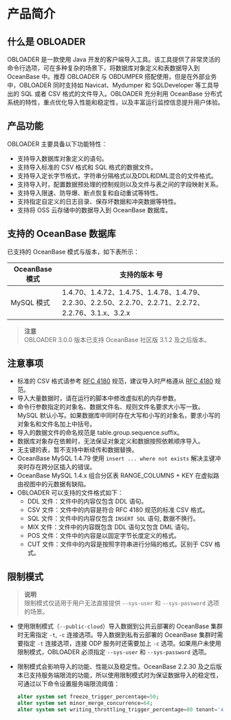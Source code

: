 产品简介 
=========================



什么是 OBLOADER 
---------------------------------

OBLOADER 是一款使用 Java 开发的客户端导入工具。该工具提供了非常灵活的命令行选项，可在多种复杂的场景下，将数据库对象定义和表数据导入到 OceanBase 中。推荐 OBLOADER 与 OBDUMPER 搭配使用，但是在外部业务中，OBLOADER 同时支持如 Navicat、Mydumper 和 SQLDeveloper 等工具导出的 SQL 或者 CSV 格式的文件导入。OBLOADER 充分利用 OceanBase 分布式系统的特性，重点优化导入性能和稳定性，以及丰富运行监控信息提升用户体验。

产品功能 
-------------------------

OBLOADER 主要具备以下功能特性：

* 支持导入数据库对象定义的语句。
* 支持导入标准的 CSV 格式和 SQL 格式的数据文件。
* 支持导入定长字节格式，字符串分隔格式以及DDL和DML混合的文件格式。
* 支持导入时，配置数据预处理的控制规则以及文件与表之间的字段映射关系。
* 支持导入限速、防导爆、断点恢复和自动重试等特性。
* 支持指定自定义的日志目录、保存坏数据和冲突数据等特性。
* 支持将 OSS 云存储中的数据导入到 OceanBase 数据库。



支持的 OceanBase 数据库 
--------------------------------------

已支持的 OceanBase 模式与版本，如下表所示：


| OceanBase 模式 |                                       **支持的版本** 号                                        |
|--------------|------------------------------------------------------------------------------------------|
| MySQL 模式     | 1.4.70、1.4.72、1.4.75、1.4.78、1.4.79、2.2.30、2.2.50、2.2.70、2.2.71、2.2.72、2.2.76、3.1.x、3.2.x |


> **注意**<br>
> OBLOADER 3.0.0 版本已支持 OceanBase 社区版 3.1.2 及之后版本。


注意事项 
-------------------------

* 标准的 CSV 格式请参考 [RFC 4180](http://mirrors.nju.edu.cn/rfc/inline-errata/rfc4180.html) 规范，建议导入时严格遵从 [RFC 4180](http://mirrors.nju.edu.cn/rfc/inline-errata/rfc4180.html) 规范。
* 导入大量数据时，请在运行的脚本中修改虚拟机的内存参数。
* 命令行参数指定的对象名、数据文件名、规则文件名要求大小写一致。MySQL 默认小写。如果数据库中同时存在大写和小写的对象名，要求小写的对象名和文件名加上中括号。
* 导入的数据文件的命名规范是 table.group.sequence.suffix。
* 数据库对象存在依赖时，无法保证对象定义和数据按照依赖顺序导入。
* 无主键的表，暂不支持中断续传和数据替换。
* OceanBase MySQL 1.4.79 使用 `insert ... where not exists` 解决主键冲突时存在跨分区插入的错误。
* OceanBase MySQL 1.4.x 组合分区表 RANGE_COLUMNS + KEY 在虚拟路由视图中的元数据有缺陷。
* OBLOADER 可以支持的文件格式如下：
  * DDL 文件：文件中的内容仅包含 DDL 语句。  
  * CSV 文件：文件中的内容是符合 RFC 4180 规范的标准 CSV 格式。
  * SQL 文件：文件中的内容仅包含 `INSERT SQL` 语句, 数据不换行。
  * MIX 文件：文件中的内容既包含 DDL 语句又包含 DML 语句。
  * POS 文件：文件中的内容是以固定字节长度定义的格式。
  * CUT 文件：文件中的内容是按照字符串进行分隔的格式。区别于 CSV 格式。


限制模式 
-------------------------

> **说明**<br>
> 限制模式仅适用于用户无法直接提供 `--sys-user` 和 `--sys-password` 选项的场景。

* 使用限制模式（`--public-cloud`）导入数据到公共云部署的 OceanBase 集群时无需指定 `-t`, `-c` 连接选项。导入数据到私有云部署的 OceanBase 集群时需要指定 `-t` 连接选项，连接 ODP 服务时还需要加上 `-c` 选项。如果用户未使用限制模式，OBLOADER 必须指定 `--sys-user` 和 `--sys-password` 选项。 
* 限制模式会影响导入的功能、性能以及稳定性。OceanBase 2.2.30 及之后版本已支持服务端限流的功能，所以使用限制模式时为保证数据导入的稳定性，可通过以下命令设置服务端限流阈值：

  ```sql
  alter system set freeze_trigger_percentage=50;
  alter system set minor_merge_concurrence=64;
  alter system set writing_throttling_trigger_percentage=80 tenant='xxx';
  ```
<!-- -->